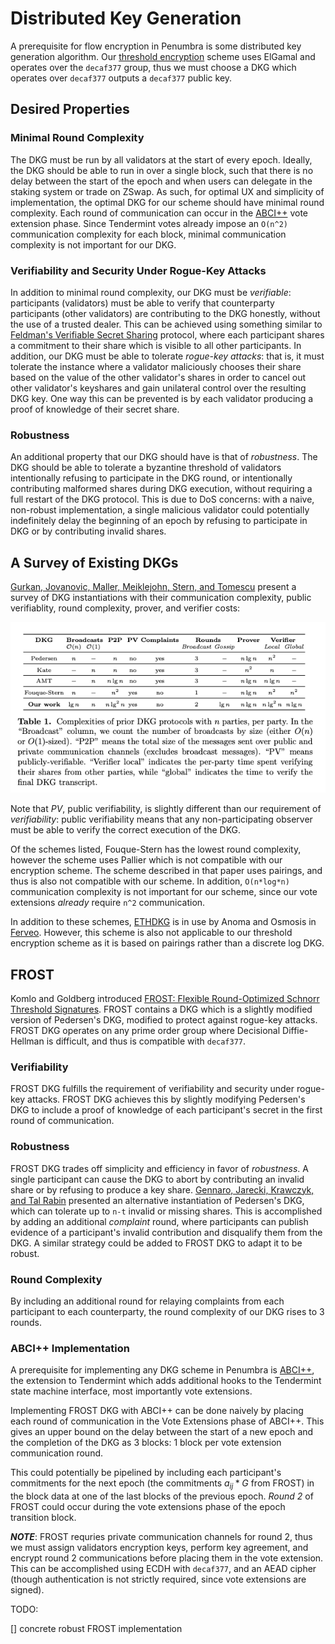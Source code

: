 # Distributed Key Generation

A prerequisite for flow encryption in Penumbra is some distributed key
generation algorithm. Our [threshold encryption](./threshold-encryption.md)
scheme uses ElGamal and operates over the `decaf377` group, thus we must choose
a DKG which operates over `decaf377` outputs a `decaf377` public key. 

## Desired Properties

### Minimal Round Complexity

The DKG must be run by all validators at the start of every epoch. Ideally, the
DKG should be able to run in over a single block, such that there is no delay
between the start of the epoch and when users can delegate in the staking
system or trade on ZSwap. As such, for optimal UX and simplicity of
implementation, the optimal DKG for our scheme should have minimal round
complexity. Each round of communication can occur in the
[ABCI++](https://github.com/tendermint/spec/blob/master/rfc/004-abci%2B%2B.md)
vote extension phase. Since Tendermint votes already impose an `O(n^2)`
communication complexity for each block, minimal communication complexity is
not important for our DKG.

### Verifiability and Security Under Rogue-Key Attacks

In addition to minimal round complexity, our DKG must be *verifiable*:
participants (validators) must be able to verify that counterparty participants
(other validators) are contributing to the DKG honestly, without the use of a
trusted dealer. This can be achieved using something similar to [Feldman's
Verifiable Secret Sharing][feldman] protocol, where each participant shares a
commitment to their share which is visible to all other participants. In
addition, our DKG must be able to tolerate *rogue-key attacks*: that is, it
must tolerate the instance where a validator maliciously chooses their share
based on the value of the other validator's shares in order to cancel out other
validator's keyshares and gain unilateral control over the resulting DKG key.
One way this can be prevented is by each validator producing a proof of
knowledge of their secret share.

### Robustness

An additional property that our DKG should have is that of *robustness*. The
DKG should be able to tolerate a byzantine threshold of validators
intentionally refusing to participate in the DKG round, or intentionally
contributing malformed shares during DKG execution, without requiring a full
restart of the DKG protocol. This is due to DoS concerns: with a naive,
non-robust implementation, a single malicious validator could potentially
indefinitely delay the beginning of an epoch by refusing to participate in DKG
or by contributing invalid shares.


## A Survey of Existing DKGs

[Gurkan, Jovanovic, Maller, Meiklejohn, Stern, and Tomescu][GJMMST] present a survey of DKG instantiations with their communication complexity, public verifiablity, round complexity, prover, and verifier costs:

![](./dkg-table.png)

Note that *PV*, public verifiability, is slightly different than our
requirement of *verifiability*: public verifiability means that any
non-participating observer must be able to verify the correct execution of the
DKG.

Of the schemes listed, Fouque-Stern has the lowest round complexity, however
the scheme uses Pallier which is not compatible with our encryption scheme.
The scheme described in that paper uses pairings, and thus is also not
compatible with our scheme. In addition, `O(n*log*n)` communication complexity
is not important for our scheme, since our vote extensions *already* require
`n^2` communication.

In addition to these schemes, [ETHDKG][ethdkg] is in use by Anoma and Osmosis
in
[Ferveo](https://anoma.network/blog/ferveo-a-distributed-key-generation-scheme-for-front-running-protection/).
However, this scheme is also not applicable to our threshold encryption scheme
as it is based on pairings rather than a discrete log DKG.

## FROST

Komlo and Goldberg introduced [FROST: Flexible Round-Optimized Schnorr
Threshold Signatures][frost]. FROST contains a DKG which is a slightly modified
version of Pedersen's DKG, modified to protect against rogue-key attacks. FROST
DKG operates on any prime order group where Decisional Diffie-Hellman is
difficult, and thus is compatible with `decaf377`. 


### Verifiability 

FROST DKG fulfills the requirement of verifiability and security under
rogue-key attacks. FROST DKG achieves this by slightly modifying Pedersen's DKG
to include a proof of knowledge of each participant's secret in the first round
of communication.

### Robustness

FROST DKG trades off simplicity and efficiency in favor of *robustness*. A
single participant can cause the DKG to abort by contributing an invalid share
or by refusing to produce a key share. [Gennaro, Jarecki, Krawczyk, and Tal
Rabin][gennaro] presented an alternative instantiation of Pedersen's DKG, which
can tolerate up to `n-t` invalid or missing shares. This is accomplished by
adding an additional *complaint* round, where participants can publish evidence
of a participant's invalid contribution and disqualify them from the DKG. A
similar strategy could be added to FROST DKG to adapt it to be robust.

### Round Complexity

By including an additional round for relaying complaints from each participant
to each counterparty, the round complexity of our DKG rises to 3 rounds.

### ABCI++ Implementation

A prerequisite for implementing any DKG scheme in Penumbra is
[ABCI++](https://github.com/tendermint/spec/blob/master/rfc/004-abci%2B%2B.md),
the extension to Tendermint which adds additional hooks to the Tendermint state
machine interface, most importantly vote extensions.

Implementing FROST DKG with ABCI++ can be done naively by placing each round of
communication in the Vote Extensions phase of ABCI++. This gives an upper bound
on the delay between the start of a new epoch and the completion of the DKG as
3 blocks: 1 block per vote extension communication round.

This could potentially be pipelined by including each participant's commitments for the next epoch (the commitments $a_{ij}*G$ from FROST) in the block data at one of the last blocks of the previous epoch. *Round 2* of FROST could occur during the vote extensions phase of the epoch transition block.

***NOTE***: FROST requries private communication channels for round 2, thus we
must assign validators encryption keys, perform key agreement, and encrypt
round 2 communications before placing them in the vote extension. This can be
accomplished using ECDH with `decaf377`, and an AEAD cipher (though
authentication is not strictly required, since vote extensions are signed). 


TODO:

[] concrete robust FROST implementation


[ethdkg]: https://eprint.iacr.org/2019/985
[feldman]: https://www.cs.umd.edu/~gasarch/TOPICS/secretsharing/feldmanVSS.pdf
[gennaro]: http://citeseerx.ist.psu.edu/viewdoc/download?doi=10.1.1.134.6445&rep=rep1&type=pdf
[GJMMST]: https://eprint.iacr.org/2021/005.pdf
[frost]: https://eprint.iacr.org/2020/852.pdf
